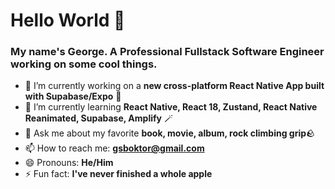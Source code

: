 # Hello World 👋

### My name's George. A Professional Fullstack Software Engineer working on some cool things.
- 🔭 I’m currently working on a **new cross-platform React Native App built with Supabase/Expo** 📱
- 🌱 I’m currently learning **React Native, React 18, Zustand, React Native Reanimated, Supabase, Amplify** 🪄
- 💬 Ask me about my favorite **book, movie, album, rock climbing grip**🪨
- 📫 How to reach me: **gsboktor@gmail.com**
- 😄 Pronouns: **He/Him**
- ⚡ Fun fact: **I've never finished a whole apple**
<!--
**gsboktor/gsboktor** is a ✨ _special_ ✨ repository because its `README.md` (this file) appears on your GitHub profile.

Here are some ideas to get you started:


-->
